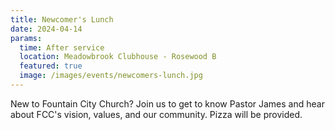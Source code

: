 ```yaml
---
title: Newcomer's Lunch
date: 2024-04-14
params:
  time: After service
  location: Meadowbrook Clubhouse - Rosewood B
  featured: true
  image: /images/events/newcomers-lunch.jpg
---
```


New to Fountain City Church? Join us to get to know Pastor James and hear about FCC's vision, values,  and our community. Pizza will be provided.

<!--more-->
